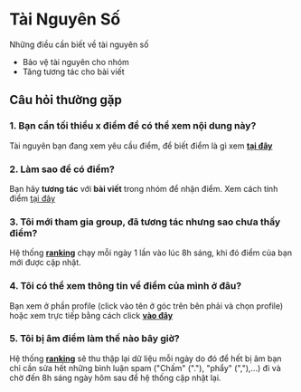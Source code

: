 # Tài Nguyên Số
Những điều cần biết về tài nguyên số
* Bảo vệ tài nguyên cho nhóm
* Tăng tương tác cho bài viết

## Câu hỏi thường gặp
### 1. Bạn cần tối thiểu x điểm để có thể xem nội dung này?
Tài nguyên bạn đang xem yêu cầu điểm, để biết điểm là gì xem **[tại đây](rank.md)**
### 2. Làm sao để có điểm?
Bạn hãy **tương tác** với **bài viết** trong nhóm để nhận điểm. Xem cách tính điểm [tại đây](rank.md#rule)
### 3. Tôi mới tham gia group, đã tương tác nhưng sao chưa thấy điểm?
Hệ thống **[ranking](rank.md)** chạy mỗi ngày 1 lần vào lúc 8h sáng, khi đó điểm của bạn mới được cập nhật.
### 4. Tôi có thể xem thông tin về điểm của mình ở đâu?
Bạn xem ở phần profile (click vào tên ở góc trên bên phải và chọn profile) hoặc xem trực tiếp bằng cách click **[vào đây](https://tainguyenso.net/profile)**
### 5. Tôi bị âm điểm làm thế nào bây giờ?
Hệ thống **[ranking](rank.md)** sẽ thu thập lại dữ liệu mỗi ngày do đó để hết bị âm bạn chỉ cần sửa hết những bình luận spam ("Chấm" ("."), "phẩy" (","),...) đi và chờ đến 8h sáng ngày hôm sau để hệ thống cập nhật lại.
